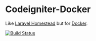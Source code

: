 # Codeigniter-Docker

Like [Laravel Homestead](https://laravel.com/docs/master/homestead) but for [Docker](https://www.docker.com/).

[![Build Status](https://app.travis-ci.com/FootballFan141/codeigniter-docker.svg?branch=master)](https://app.travis-ci.com/FootballFan141/codeigniter-docker)
